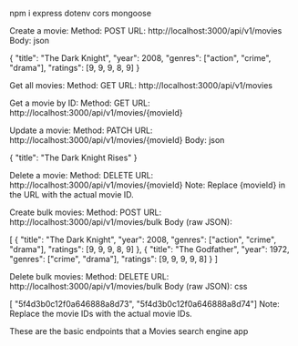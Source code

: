 npm i express dotenv cors mongoose

Create a movie:
Method: POST
URL: http://localhost:3000/api/v1/movies
Body:
json

{
"title": "The Dark Knight",
"year": 2008,
"genres": ["action", "crime", "drama"],
"ratings": [9, 9, 9, 8, 9]
}

Get all movies:
Method: GET
URL: http://localhost:3000/api/v1/movies

Get a movie by ID:
Method: GET
URL: http://localhost:3000/api/v1/movies/{movieId}

Update a movie:
Method: PATCH
URL: http://localhost:3000/api/v1/movies/{movieId}
Body:
json

{
"title": "The Dark Knight Rises"
}

Delete a movie:
Method: DELETE
URL: http://localhost:3000/api/v1/movies/{movieId}
Note: Replace {movieId} in the URL with the actual movie ID.

Create bulk movies:
Method: POST
URL: http://localhost:3000/api/v1/movies/bulk
Body (raw JSON):

[ { "title": "The Dark Knight", "year": 2008, "genres": ["action", "crime", "drama"],
"ratings": [9, 9, 9, 8, 9]
},
{
"title": "The Godfather",
"year": 1972,
"genres": ["crime", "drama"],
"ratings": [9, 9, 9, 9, 8]
}
]


Delete bulk movies:
Method: DELETE
URL: http://localhost:3000/api/v1/movies/bulk
Body (raw JSON):
css

[ "5f4d3b0c12f0a646888a8d73", "5f4d3b0c12f0a646888a8d74"]
Note: Replace the movie IDs with the actual movie IDs.

These are the basic endpoints that a Movies search engine app

